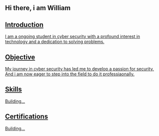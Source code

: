 ## Hi there, i am William
<a href="www.linkedin.com/in/william-andre-sævik-25791237a">

## Introduction

I am a ongoing student in cyber security with a profound interest in technology and a dedication to solving problems.

## Objective

My journey in cyber security has led me to develop a passion for security, And i am now eager to step into the field to do it professiaonally. 

## Skills

Building...

## Certifications

Building...

<!--
**williamsaevik/williamsaevik** is a ✨ _special_ ✨ repository because its `README.md` (this file) appears on your GitHub profile.

Here are some ideas to get you started:

- 🔭 I’m currently working on ...
- 🌱 I’m currently learning ...
- 👯 I’m looking to collaborate on ...
- 🤔 I’m looking for help with ...
- 💬 Ask me about ...
- 📫 How to reach me: ...
- 😄 Pronouns: ...
- ⚡ Fun fact: ...
-->
